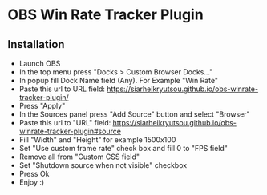 # OBS Win Rate Tracker Plugin
## Installation
- Launch OBS
- In the top menu press "Docks > Custom Browser Docks..."
- In popup fill Dock Name field (Any). For Example "Win Rate"
- Paste this url to URL field: https://siarheikryutsou.github.io/obs-winrate-tracker-plugin/
- Press "Apply"
- In the Sources panel press "Add Source" button and select "Browser"
- Paste this url to "URL" field: https://siarheikryutsou.github.io/obs-winrate-tracker-plugin#source
- Fill "Width" and "Height" for example 1500x100
- Set "Use custom frame rate" check box and fill 0 to "FPS field"
- Remove all from "Custom CSS field"
- Set "Shutdown source when not visible" checkbox
- Press Ok
- Enjoy :)